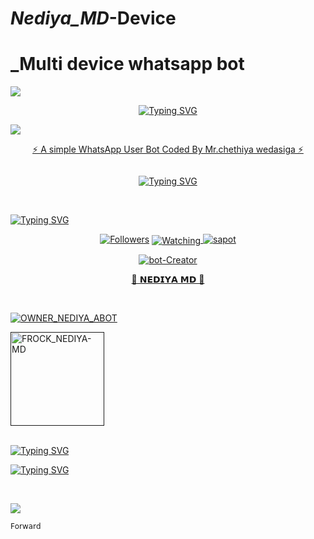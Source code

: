 # _Nediya_MD_-Device
# _Multi device whatsapp bot 
  
 <a><img src='https://files.catbox.moe/d4i0ld.jpg'/></a>
 <div align="center">
     
 [![Typing SVG]()]() </div>
 <a><img src='https://files.catbox.moe/b7hkxj.jpg'/></a>
<p align="center"> 
<u>⚡ A simple WhatsApp User Bot Coded By Mr.chethiya wedasiga ⚡</u>
</p>
<img src=" "/>       
<p align="center">
  <a href=""><img src=" Nediya +│MD+│3.00.1.0v ; 𝐌𝐔𝐋𝐓𝐈 +𝐃𝐄𝐕𝐈𝐂𝐄 +𝐖𝐇𝐀𝐓𝐒𝐀𝐏𝐏 +𝐁𝐎𝐓 ;𝐅𝐎𝐑𝐖𝐎𝐀𝐃 +𝐁𝐘 +𝐃𝐒 +𝐌𝐎𝐃𝐙;𝐁𝐘 +𝐌𝐑.+𝗡𝗘𝗗𝗜𝗬𝗔+wedasinga" alt="Typing SVG" /></a>
</p>   

<br>

<div align="left">
     
 [![Typing SVG]()]() </div>
  
  
<p align="center">
<a href=" 0😪/followers"><img title="Followers" src="
" src=""></a>
<a href=""><img title="Watching" 
 
<p align="center">
<a href="#"><img title="sapot" src=""></a>
</p>
</p>
<p align="center">
<a href="#"><img title="bot-Creator" src=" red.svg?style=for-the-badge&logo=github"></a>
</p>
<p align="center"> 
<u>🌺 𝗡𝗘𝗗𝗜𝗬𝗔 𝗠𝗗 🌺</u>
</p>


<br>

<div align="left">
     
 [![OWNER_NEDIYA_ABOT]()]() </div>
  
<div align="left">
  <a href=""><img src="" alt="FROCK_NEDIYA-MD" width="150"></a>
   <br>

</div>
<br>
<div align="left">
     
 [![Typing SVG]()](https://git.io/typing-svg) </div>
      [![Typing SVG]()](l) </div>
 
 <br>

<a><img src='https://files.catbox.moe/d4i0ld.jpg.'/></a>

`𝖥𝗈𝗋𝗐𝖺𝗋𝖽`

<a><img src=' '/></a>
